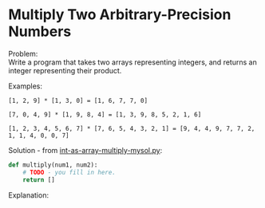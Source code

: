 # Multiply Two Arbitrary-Precision Numbers    
  
Problem:  
Write a program that takes two arrays representing integers, and returns an integer representing their product.     
    
Examples:  
```  
[1, 2, 9] * [1, 3, 0] = [1, 6, 7, 7, 0]

[7, 0, 4, 9] * [1, 9, 8, 4] = [1, 3, 9, 8, 5, 2, 1, 6]

[1, 2, 3, 4, 5, 6, 7] * [7, 6, 5, 4, 3, 2, 1] = [9, 4, 4, 9, 7, 7, 2, 1, 1, 4, 0, 0, 7]
```  
    
Solution - from [int-as-array-multiply-mysol.py](int-as-array-multiply-mysol.py):  
```python
def multiply(num1, num2):
    # TODO - you fill in here.
    return []
```  
  
Explanation:  
  